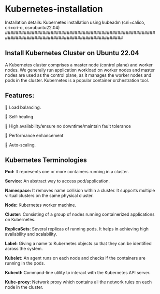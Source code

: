 # Kubernetes-installation
Installation details: Kubernetes installation using kubeadm (cni=calico, cri=cri-o, os=ubuntu22.04)
####################################################################################################

Install Kubernetes Cluster on Ubuntu 22.04
--------------------------------------------
A Kubernetes cluster comprises a master node (control plane) and worker nodes. We generally run application workload on worker nodes and master nodes are used as the control plane, as it manages the worker nodes and pods in the cluster.
Kubernetes is a popular container orchestration tool.

Features:
----------------
	Load balancing.

	Self-healing

	High availability/ensure no downtime/maintain fault tolerance

	Performance enhancement

	Auto-scaling.


Kubernetes Terminologies
----------------------------
**Pod:** It represents one or more containers running in a cluster.

**Service:** An abstract way to access pod/application.

**Namespace:** It removes name collision within a cluster. It supports multiple virtual clusters on the same physical cluster.

**Node:** Kubernetes worker machine.

**Cluster:** Consisting of a group of nodes running containerized applications on Kubernetes.

**ReplicaSets:** Several replicas of running pods. It helps in achieving high availability and scalability.

**Label:** Giving a name to Kubernetes objects so that they can be identified across the system.

**Kubelet:** An agent runs on each node and checks if the containers are running in the pods.

**Kubectl:** Command-line utility to interact with the Kubernetes API server.

**Kube-proxy:** Network proxy which contains all the network rules on each node in the cluster.

